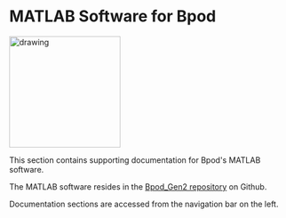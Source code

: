 # MATLAB Software for Bpod

<img src="../../images/Matlab_Logo.png" alt="drawing" width="200"/><br>

This section contains supporting documentation for Bpod's MATLAB software.

The MATLAB software resides in the [Bpod_Gen2 repository](https://github.com/sanworks/Bpod_Gen2) on Github.

Documentation sections are accessed from the navigation bar on the left.
